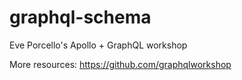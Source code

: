 # graphql-schema
Eve Porcello's Apollo + GraphQL workshop

More resources:
https://github.com/graphqlworkshop
